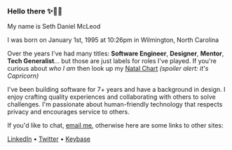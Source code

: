 ### Hello there ✨🧙‍♂️

My name is Seth Daniel McLeod

I was born on January 1st, 1995 at 10:26pm in Wilmington, North Carolina

Over the years I've had many titles: **Software Engineer**, **Designer**, **Mentor**, **Tech Generalist**... but those are just labels for roles I've played. If you're curious about _who I am_ then look up my [Natal Chart](https://duckduckgo.com/?q=natal+chart) _(spoiler alert: it's Capricorn)_

I've been building software for 7+ years and have a background in design. I enjoy crafting quality experiences and collaborating with others to solve challenges. I'm passionate about human-friendly technology that respects privacy and encourages service to others.

If you'd like to chat, [email me](mailto:me@sethmcleod.com), otherwise here are some links to other sites:

[LinkedIn](https://www.linkedin.com/in/sethmcleod/) • [Twitter](https://twitter.com/sethcodes) • [Keybase](https://keybase.io/sth)
